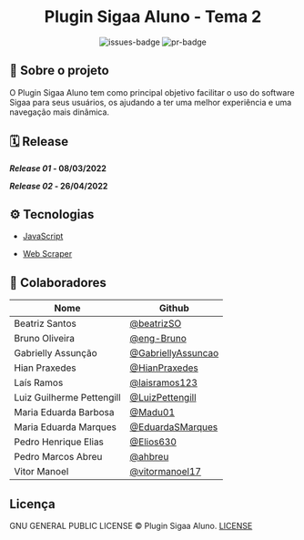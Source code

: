 <div align="center">
  <h1>Plugin Sigaa Aluno - Tema 2</h1>
</div>

<div align="center">
  <img alt="issues-badge" src="https://img.shields.io/github/issues/fga-eps-mds/Tema-02?color=success&style=for-the-badge"/>
  <img alt="pr-badge" src="https://img.shields.io/github/issues-pr/fga-eps-mds/Tema-02?color=success&style=for-the-badge"/>
</div>

## 📑 Sobre o projeto

O Plugin Sigaa Aluno tem como principal objetivo facilitar o uso do software Sigaa para seus usuários, os ajudando a ter uma melhor experiência e uma navegação mais dinâmica.

## 🗓️ Release

<strong><i>Release 01</i> - 08/03/2022

<i>Release 02</i> - 26/04/2022 </strong>

## ⚙️ Tecnologias

- [JavaScript](https://www.javascript.com/)

- [Web Scraper](https://webscraper.io/)

## 🤝 Colaboradores

| Nome                      | Github                                                     |
| ------------------------- | ---------------------------------------------------------- |
| Beatriz Santos            | [@beatrizSO](https://github.com/beatrizSO)                 |
| Bruno Oliveira            | [@eng-Bruno](https://github.com/eng-Bruno)                 |
| Gabrielly Assunção        | [@GabriellyAssuncao](https://github.com/GabriellyAssuncao) |
| Hian Praxedes             | [@HianPraxedes](https://github.com/HianPraxedes)           |
| Laís Ramos                | [@laisramos123](https://github.com/laisramos123)           |
| Luiz Guilherme Pettengill | [@LuizPettengill](https://github.com/LuizPettengill)       |
| Maria Eduarda Barbosa     | [@Madu01](https://github.com/Madu01)                       |
| Maria Eduarda Marques     | [@EduardaSMarques](https://github.com/EduardaSMarques)     |
| Pedro Henrique Elias      | [@Elios630](https://github.com/Elios630)                   |
| Pedro Marcos Abreu        | [@ahbreu](https://github.com/ahbreu)                       |
| Vitor Manoel              | [@vitormanoel17](https://github.com/vitormanoel17)         |

## Licença

GNU GENERAL PUBLIC LICENSE © Plugin Sigaa Aluno. [LICENSE](/LICENSE)
